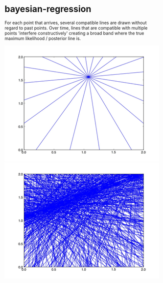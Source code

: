 # bayesian-regression
For each point that arrives, several compatible lines are drawn without regard to past points. Over time, lines that are compatible with multiple points 'interfere constructively' creating a broad band where the true maximum likelihood / posterior line is.

<img src="https://github.com/pontusahlqvist/bayesian-regression/blob/master/regression_1_10.jpg" width="800">
<img src="https://github.com/pontusahlqvist/bayesian-regression/blob/master/regression_50_10.jpg" width="800">
